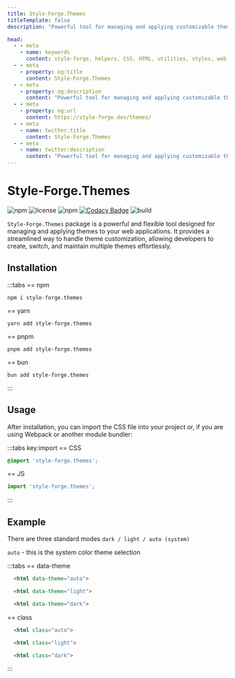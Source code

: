 ```yaml
---
title: Style-Forge.Themes
titleTemplate: false
description: "Powerful tool for managing and applying customizable themes in web applications."

head:
  - - meta
    - name: keywords
      content: style-forge, helpers, CSS, HTML, utilities, styles, web development, frontend, styling, design, responsive, lightweight, performance, modular, consistent
  - - meta
    - property: og:title
      content: Style-Forge.Themes
  - - meta
    - property: og:description
      content: "Powerful tool for managing and applying customizable themes in web applications."
  - - meta
    - property: og:url
      content: https://style-forge.dev/themes/
  - - meta
    - name: twitter:title
      content: Style-Forge.Themes
  - - meta
    - name: twitter:description
      content: "Powerful tool for managing and applying customizable themes in web applications."
---
```


# Style-Forge.Themes

<div class="shields">

![npm](https://img.shields.io/npm/v/style-forge.themes)
![license](https://img.shields.io/npm/l/style-forge.themes)
![npm](https://img.shields.io/npm/dm/style-forge.themes)
[![Codacy Badge](https://app.codacy.com/project/badge/Grade/1d2b8e1397f34fccb75e7dbd4ca34c29)](https://app.codacy.com/gh/Style-Forge/themes/dashboard?utm_source=gh&utm_medium=referral&utm_content=&utm_campaign=Badge_grade)
![build](https://github.com/Style-Forge/themes/actions/workflows/publish.yml/badge.svg)

</div>

`Style-Forge.Themes` package is a powerful and flexible tool designed for managing and applying themes to your web applications. It provides a streamlined way to handle theme customization, allowing developers to create, switch, and maintain multiple themes effortlessly.

## Installation

:::tabs
== npm
```shell
npm i style-forge.themes
```
== yarn
```shell
yarn add style-forge.themes
```
== pnpm
```shell
pnpm add style-forge.themes
```
== bun
```shell
bun add style-forge.themes
```
:::

## Usage

After installation, you can import the CSS file into your project or, if you are using Webpack or another module bundler:

:::tabs key:import
== CSS
```css
@import 'style-forge.themes';
```
== JS
```js
import 'style-forge.themes';
```
:::

## Example
There are three standard modes `dark / light / auto (system)`

`auto` - this is the system color theme selection

:::tabs
== data-theme
```html
  <html data-theme="auto">
```
```html
  <html data-theme="light">
```
```html
  <html data-theme="dark">
```
== class
```html
  <html class="auto">
```
```html
  <html class="light">
```
```html
  <html class="dark">
```
:::
